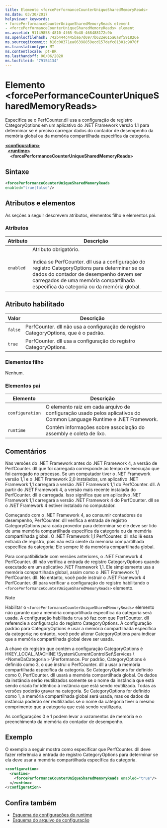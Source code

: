 ```yaml
---
title: Elemento <forcePerformanceCounterUniqueSharedMemoryReads>
ms.date: 03/30/2017
helpviewer_keywords:
- forcePerformanceCounterUniqueSharedMemoryReads element
- <forcePerformanceCounterUniqueSharedMemoryReads> element
ms.assetid: 91149858-4810-4f65-9b48-468488172c9b
ms.openlocfilehash: 742b444c445ba67d6977b622e615a6a8f591826e
ms.sourcegitcommit: b16c00371ea06398859ecd157defc81301c9070f
ms.translationtype: MT
ms.contentlocale: pt-BR
ms.lasthandoff: 06/06/2020
ms.locfileid: "79154134"
---
```

# <a name="forceperformancecounteruniquesharedmemoryreads-element"></a>Elemento \<forcePerformanceCounterUniqueSharedMemoryReads>
Especifica se o PerfCounter.dll usa a configuração de registro CategoryOptions em um aplicativo do .NET Framework versão 1.1 para determinar se é preciso carregar dados do contador de desempenho da memória global ou da memória compartilhada especifica da categoria.  
  
[**\<configuration>**](../configuration-element.md)\
&nbsp;&nbsp;[**\<runtime>**](runtime-element.md)\
&nbsp;&nbsp;&nbsp;&nbsp;**\<forcePerformanceCounterUniqueSharedMemoryReads>**  
  
## <a name="syntax"></a>Sintaxe  
  
```xml  
<forcePerformanceCounterUniqueSharedMemoryReads
enabled="true|false"/>  
```  
  
## <a name="attributes-and-elements"></a>Atributos e elementos  
 As seções a seguir descrevem atributos, elementos filho e elementos pai.  
  
### <a name="attributes"></a>Atributos  
  
|Atributo|Descrição|  
|---------------|-----------------|  
|`enabled`|Atributo obrigatório.<br /><br /> Indica se PerfCounter. dll usa a configuração do registro CategoryOptions para determinar se os dados do contador de desempenho devem ser carregados de uma memória compartilhada específica da categoria ou da memória global.|  
  
## <a name="enabled-attribute"></a>Atributo habilitado  
  
|Valor|Descrição|  
|-----------|-----------------|  
|`false`|PerfCounter. dll não usa a configuração de registro CategoryOptions, que é o padrão.|  
|`true`|PerfCounter. dll usa a configuração do registro CategoryOptions.|  
  
### <a name="child-elements"></a>Elementos filho  
 Nenhum.  
  
### <a name="parent-elements"></a>Elementos pai  
  
|Elemento|Descrição|  
|-------------|-----------------|  
|`configuration`|O elemento raiz em cada arquivo de configuração usado pelos aplicativos do Common Language Runtime e .NET Framework.|  
|`runtime`|Contém informações sobre associação do assembly e coleta de lixo.|  
  
## <a name="remarks"></a>Comentários  
 Nas versões do .NET Framework antes do .NET Framework 4, a versão de PerfCounter. dll que foi carregada corresponde ao tempo de execução que foi carregado no processo. Se um computador tiver o .NET Framework versão 1,1 e o .NET Framework 2,0 instalados, um aplicativo .NET Framework 1,1 carregará a versão .NET Framework 1,1 do PerfCounter. dll. A partir do .NET Framework 4, a versão mais recente instalada do PerfCounter. dll é carregada. Isso significa que um aplicativo .NET Framework 1,1 carregará a versão .NET Framework 4 do PerfCounter. dll se o .NET Framework 4 estiver instalado no computador.  
  
 Começando com o .NET Framework 4, ao consumir contadores de desempenho, PerfCounter. dll verifica a entrada de registro CategoryOptions para cada provedor para determinar se ele deve ser lido de uma memória compartilhada específica da categoria ou da memória compartilhada global. O .NET Framework 1,1 PerfCounter. dll não lê essa entrada de registro, pois não está ciente da memória compartilhada específica da categoria; Ele sempre lê da memória compartilhada global.  
  
 Para compatibilidade com versões anteriores, o .NET Framework 4 PerfCounter. dll não verifica a entrada de registro CategoryOptions quando executado em um aplicativo .NET Framework 1,1. Ele simplesmente usa a memória compartilhada global, assim como o .NET Framework 1,1 PerfCounter. dll. No entanto, você pode instruir o .NET Framework 4 PerfCounter. dll para verificar a configuração do registro habilitando o `<forcePerformanceCounterUniqueSharedMemoryReads>` elemento.  
  
> [!NOTE]
> Habilitar o `<forcePerformanceCounterUniqueSharedMemoryReads>` elemento não garante que a memória compartilhada específica da categoria será usada. A configuração habilitada `true` só faz com que PerfCounter. dll referencie a configuração do registro CategoryOptions. A configuração padrão para CategoryOptions é usar a memória compartilhada específica da categoria; no entanto, você pode alterar CategoryOptions para indicar que a memória compartilhada global deve ser usada.  
  
 A chave do registro que contém a configuração CategoryOptions é HKEY_LOCAL_MACHINE \System\CurrentControlSet\Services \\<NomeDaCategoria \> \Performance. Por padrão, CategoryOptions é definido como 3, o que instrui o PerfCounter. dll a usar a memória compartilhada específica da categoria. Se CategoryOptions for definido como 0, PerfCounter. dll usará a memória compartilhada global. Os dados da instância serão reutilizados somente se o nome da instância que está sendo criada for idêntico à instância que está sendo reutilizada. Todas as versões poderão gravar na categoria. Se CategoryOptions for definido como 1, a memória compartilhada global será usada, mas os dados da instância poderão ser reutilizados se o nome da categoria tiver o mesmo comprimento que a categoria que está sendo reutilizada.  
  
 As configurações 0 e 1 podem levar a vazamentos de memória e o preenchimento da memória do contador de desempenho.  
  
## <a name="example"></a>Exemplo  
 O exemplo a seguir mostra como especificar que PerfCounter. dll deve fazer referência à entrada de registro CategoryOptions para determinar se ela deve usar a memória compartilhada específica da categoria.  
  
```xml  
<configuration>  
  <runtime>  
    <forcePerformanceCounterUniqueSharedMemoryReads enabled="true"/>  
  </runtime>  
</configuration>  
```  
  
## <a name="see-also"></a>Confira também

- [Esquema de configurações do runtime](index.md)
- [Esquema do arquivo de configuração](../index.md)
